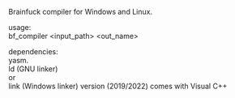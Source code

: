 Brainfuck compiler for Windows and Linux.

usage: \
bf_compiler <input_path> <out_name>


dependencies: \
yasm. \
ld (GNU linker) \
or \
link (Windows linker) version (2019/2022) comes with Visual C++ 
